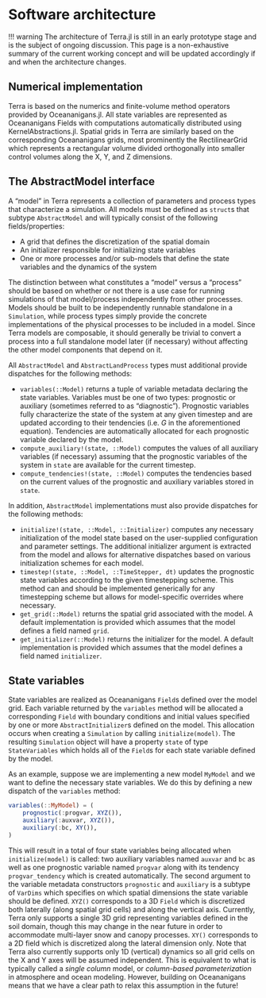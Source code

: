 # Software architecture

!!! warning
	The architecture of Terra.jl is still in an early prototype stage and is the subject of ongoing discussion. This page is a non-exhaustive summary of the current working concept and will be updated accordingly if and when the architecture changes.

## Numerical implementation
Terra is based on the numerics and finite-volume method operators provided by Oceananigans.jl. All state variables are represented as Oceananigans Fields with computations automatically distributed using KernelAbstractions.jl. Spatial grids in Terra are similarly based on the corresponding Oceananigans grids, most prominently the RectilinearGrid which represents a rectangular volume divided orthogonally into smaller control volumes along the X, Y, and Z dimensions.

## The AbstractModel interface
A “model” in Terra represents a collection of parameters and process types that characterize a simulation. All models must be defined as `struct`s that subtype `AbstractModel` and will typically consist of the following fields/properties:
- A grid that defines the discretization of the spatial domain
- An initializer responsible for initializing state variables
- One or more processes and/or sub-models that define the state variables and the dynamics of the system

The distinction between what constitutes a “model” versus a “process” should be based on whether or not there is a use case for running simulations of that model/process independently from other processes. Models should be built to be independently runnable standalone in a `Simulation`, while process types simply provide the concrete implementations of the physical processes to be included in a model. Since Terra models are composable, it should generally be trivial to convert a process into a full standalone model later (if necessary) without affecting the other model components that depend on it.

All `AbstractModel` and `AbstractLandProcess` types must additional provide dispatches for the following methods:
- `variables(::Model)` returns a tuple of variable metadata declaring the state variables. Variables must be one of two types: prognostic or auxiliary (sometimes referred to as “diagnostic”). Prognostic variables fully characterize the state of the system at any given timestep and are updated according to their tendencies (i.e. $G$ in the aforementioned equation). Tendencies are automatically allocated for each prognostic variable declared by the model.
- `compute_auxiliary!(state, ::Model)` computes the values of all auxiliary variables (if necessary) assuming that the prognostic variables of the system in `state` are available for the current timestep.
- `compute_tendencies!(state, ::Model)` computes the tendencies based on the current values of the prognostic and auxiliary variables stored in `state`.

In addition, `AbstractModel`  implementations must also provide dispatches for the following methods:
- `initialize!(state, ::Model, ::Initializer)` computes any necessary initialization of the model state based on the user-supplied configuration and parameter settings. The additional initializer argument is extracted from the model and allows for alternative dispatches based on various initialization schemes for each model.
- `timestep!(state, ::Model, ::TimeStepper, dt)` updates the prognostic state variables according to the given timestepping scheme. This method can and should be implemented generically for any timestepping scheme but allows for model-specific overrides where necessary.
- `get_grid(::Model)` returns the spatial grid associated with the model. A default implementation is provided which assumes that the model defines a field named `grid`.
- `get_initializer(::Model)` returns the initializer for the model. A default implementation is provided which assumes that the model defines a field named `initializer`.

## State variables
State variables are realized as Oceananigans `Field`s defined over the model grid. Each variable returned by the `variables` method will be allocated a corresponding `Field` with boundary conditions and initial values specified by one or more `AbstractInitializer`s defined on the model. This allocation occurs when creating a `Simulation` by calling  `initialize(model)`. The resulting `Simulation` object will have a property `state` of type `StateVariables` which holds all of the `Field`s for each state variable defined by the model.

As an example, suppose we are implementing a new model `MyModel` and we want to define the necessary state variables. We do this by defining a new dispatch of the `variables` method:
```julia
variables(::MyModel) = (
	prognostic(:progvar, XYZ()),
	auxiliary(:auxvar, XYZ()),
	auxiliary(:bc, XY()),
)
```
This will result in a total of four state variables being allocated when `initialize(model)` is called: two auxiliary variables named `auxvar` and `bc` as well as one prognostic variable named `progvar` along with its tendency `progvar_tendency` which is created automatically. The second argument to the variable metadata constructors `prognostic` and `auxiliary` is a subtype of `VarDims` which specifies on which spatial dimensions the state variable should be defined. `XYZ()` corresponds to a 3D `Field` which is discretized both laterally (along spatial grid cells) and along the vertical axis. Currently, Terra only supports a single 3D grid representing variables defined in the soil domain, though this may change in the near future in order to accommodate multi-layer snow and canopy processes. `XY()` corresponds to a 2D field which is discretized along the lateral dimension only. Note that Terra also currently supports only 1D (vertical) dynamics so all grid cells on the X and Y axes will be assumed independent. This is equivalent to what is typically called a *single column* model, or *column-based parameterization* in atmosphere and ocean modeling. However, building on Oceananigans means that we have a clear path to relax this assumption in the future!
